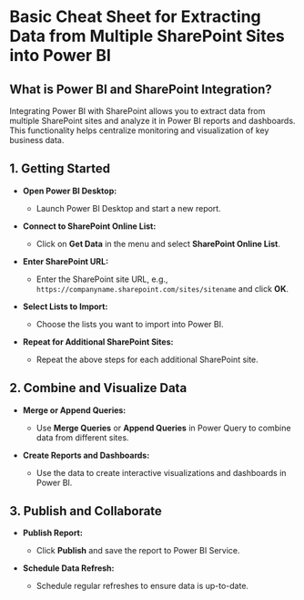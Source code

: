 # Basic Cheat Sheet for Extracting Data from Multiple SharePoint Sites into Power BI



## What is Power BI and SharePoint Integration?

Integrating Power BI with SharePoint allows you to extract data from multiple SharePoint sites and analyze it in Power BI reports and dashboards. This functionality helps centralize monitoring and visualization of key business data.

## 1. Getting Started

- **Open Power BI Desktop:**
  - Launch Power BI Desktop and start a new report.

- **Connect to SharePoint Online List:**
  - Click on **Get Data** in the menu and select **SharePoint Online List**.

- **Enter SharePoint URL:**
  - Enter the SharePoint site URL, e.g., `https://companyname.sharepoint.com/sites/sitename` and click **OK**.

- **Select Lists to Import:**
  - Choose the lists you want to import into Power BI.

- **Repeat for Additional SharePoint Sites:**
  - Repeat the above steps for each additional SharePoint site.

## 2. Combine and Visualize Data

- **Merge or Append Queries:**
  - Use **Merge Queries** or **Append Queries** in Power Query to combine data from different sites.

- **Create Reports and Dashboards:**
  - Use the data to create interactive visualizations and dashboards in Power BI.

## 3. Publish and Collaborate

- **Publish Report:**
  - Click **Publish** and save the report to Power BI Service.

- **Schedule Data Refresh:**
  - Schedule regular refreshes to ensure data is up-to-date.

